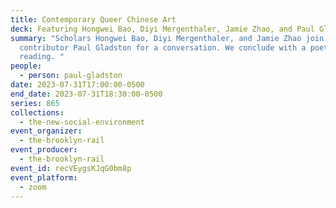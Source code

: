 ```yaml
---
title: Contemporary Queer Chinese Art
deck: Featuring Hongwei Bao, Diyi Mergenthaler, Jamie Zhao, and Paul Gladston
summary: "Scholars Hongwei Bao, Diyi Mergenthaler, and Jamie Zhao join Rail
  contributor Paul Gladston for a conversation. We conclude with a poetry
  reading. "
people:
  - person: paul-gladston
date: 2023-07-31T17:00:00-0500
end_date: 2023-07-31T18:30:00-0500
series: 865
collections:
  - the-new-social-environment
event_organizer:
  - the-brooklyn-rail
event_producer:
  - the-brooklyn-rail
event_id: recVEygsKJqG0bm8p
event_platform:
  - zoom
---
```


